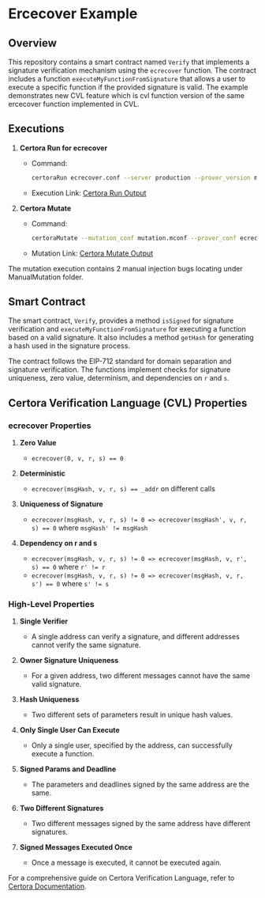 # Ercecover Example

## Overview
This repository contains a smart contract named `Verify` that implements a signature verification mechanism using the `ecrecover` function. The contract includes a function `executeMyFunctionFromSignature` that allows a user to execute a specific function if the provided signature is valid. The example demonstrates new CVL feature which is cvl function version of the same ercecover function implemented in CVL.

## Executions

1. **Certora Run for ecrecover**
    - Command:
        ```bash
        certoraRun ecrecover.conf --server production --prover_version master
        ```
    - Execution Link: [Certora Run Output](https://prover.certora.com/output/1512/259bb33a779b420aa6978aece0e506f0?anonymousKey=a666d86ce2aaeee393274d24259fd08af5a38e86)

2. **Certora Mutate**
    - Command:
        ```bash
        certoraMutate --mutation_conf mutation.mconf --prover_conf ecrecover.conf --server production
        ```
    - Mutation Link: [Certora Mutate Output](https://mutation-testing.certora.com/?id=ce01eaf2-addb-4337-967b-8596a9c7f3a0&anonymousKey=04f60762-34e4-4604-aea7-13aeec78c488)

The mutation execution contains 2 manual injection bugs locating under ManualMutation folder.

## Smart Contract

The smart contract, `Verify`, provides a method `isSigned` for signature verification and `executeMyFunctionFromSignature` for executing a function based on a valid signature. It also includes a method `getHash` for generating a hash used in the signature process.

The contract follows the EIP-712 standard for domain separation and signature verification. The functions implement checks for signature uniqueness, zero value, determinism, and dependencies on `r` and `s`.

## Certora Verification Language (CVL) Properties

### ecrecover Properties

1. **Zero Value**
   - `ecrecover(0, v, r, s) == 0`

2. **Deterministic**
   - `ecrecover(msgHash, v, r, s) == _addr` on different calls

3. **Uniqueness of Signature**
   - `ecrecover(msgHash, v, r, s) != 0 => ecrecover(msgHash', v, r, s) == 0` where `msgHash' != msgHash`

4. **Dependency on r and s**
   - `ecrecover(msgHash, v, r, s) != 0 => ecrecover(msgHash, v, r', s) == 0` where `r' != r`
   - `ecrecover(msgHash, v, r, s) != 0 => ecrecover(msgHash, v, r, s') == 0` where `s' != s`

### High-Level Properties

1. **Single Verifier**
   - A single address can verify a signature, and different addresses cannot verify the same signature.

2. **Owner Signature Uniqueness**
   - For a given address, two different messages cannot have the same valid signature.

3. **Hash Uniqueness**
   - Two different sets of parameters result in unique hash values.

4. **Only Single User Can Execute**
   - Only a single user, specified by the address, can successfully execute a function.

5. **Signed Params and Deadline**
   - The parameters and deadlines signed by the same address are the same.

6. **Two Different Signatures**
   - Two different messages signed by the same address have different signatures.

7. **Signed Messages Executed Once**
   - Once a message is executed, it cannot be executed again.


For a comprehensive guide on Certora Verification Language, refer to [Certora Documentation](https://docs.certora.com).